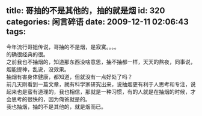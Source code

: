 title: 哥抽的不是其他的，抽的就是烟
id: 320
categories: 闲言碎语
date: 2009-12-11 02:06:43
tags:
---

今年流行哥姐传说，哥抽的不是烟，是寂寞。。。。
</br>的确很经典的很。
</br>之前我也不抽烟的，知道那东西没啥意思，抽不抽都一样，天天的熬夜，同事说，烟能提神，乱说，没效果。
</br>抽烟有害身体健康，都知道，但就没有一点好处了吗？
</br>前几天刚看到一篇文章，就有科学家研究出来，说抽烟更有利于人思考和专注，说起来也是蛮有道理的，我也相信，那就是一种习惯，有的人就是在抽烟的时候，才会思考的很快的，因为俺爸就是的。
</br>我也抽烟，抽的不是其他的，就是烟而已。

